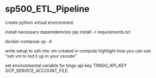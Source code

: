 # sp500_ETL_Pipeline
create python virtual environment 

install necessary depemdemcies
pip install -r requirements.txt

docker-compose up -d


write setup to ssh into vm created in compute 
highlight how you can use "ssh vm to lod it up in your vscode"

set environmental variable for tingo api key
TIINGO_API_KEY
GCP_SERVICE_ACCOUNT_FILE


